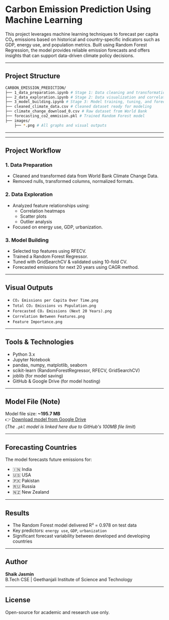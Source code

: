 #  Carbon Emission Prediction Using Machine Learning

This project leverages machine learning techniques to forecast per capita CO₂ emissions based on historical and country-specific indicators such as GDP, energy use, and population metrics. Built using Random Forest Regression, the model provides reliable emission forecasts and offers insights that can support data-driven climate policy decisions.

---

##  Project Structure

``` bash
CARBON_EMISSION_PREDICTION/
├── 1_data_preparation.ipynb # Stage 1: Data cleaning and transformation
├── 2_data_exploration.ipynb # Stage 2: Data visualization and correlation analysis
├── 3_model_building.ipynb # Stage 3: Model training, tuning, and forecasting
├── cleaned_climate_data.csv # Cleaned dataset ready for modeling
├── climate_change_download_0.csv # Raw dataset from World Bank
├── forecasting_co2_emmision.pkl # Trained Random Forest model
├── images/
    ├── *.png # All graphs and visual outputs

```
---

---

##  Project Workflow

###  1. Data Preparation
- Cleaned and transformed data from World Bank Climate Change Data.
- Removed nulls, transformed columns, normalized formats.

###  2. Data Exploration
- Analyzed feature relationships using:
  - Correlation heatmaps
  - Scatter plots
  - Outlier analysis
- Focused on energy use, GDP, urbanization.

###  3. Model Building
- Selected top features using RFECV.
- Trained a Random Forest Regressor.
- Tuned with GridSearchCV & validated using 10-fold CV.
- Forecasted emissions for next 20 years using CAGR method.

---

##  Visual Outputs

- `CO₂ Emissions per Capita Over Time.png`
- `Total CO₂ Emissions vs Population.png`
- `Forecasted CO₂ Emissions (Next 20 Years).png`
- `Correlation Between Features.png`
- `Feature Importance.png`


---

##  Tools & Technologies

- Python 3.x
- Jupyter Notebook
- pandas, numpy, matplotlib, seaborn
- scikit-learn (RandomForestRegressor, RFECV, GridSearchCV)
- joblib (for model saving)
- GitHub & Google Drive (for model hosting)

---

##  Model File (Note)

Model file size: **~195.7 MB**  
👉 [Download model from Google Drive](https://drive.google.com/file/d/1_WvDkhXWq6GJXtJhdzZ6sTjBpe8b-veG/view?usp=sharing)  
(*The `.pkl` model is linked here due to GitHub's 100MB file limit*)

---

##  Forecasting Countries

The model forecasts future emissions for:
- 🇮🇳 India
- 🇺🇸 USA
- 🇵🇰 Pakistan
- 🇷🇺 Russia
- 🇳🇿 New Zealand

---

##  Results

- The Random Forest model delivered R² = 0.978 on test data
- Key predictors: `energy use`, `GDP`, `urbanization`
- Significant forecast variability between developed and developing countries

---

##  Author

**Shaik Jasmin**  
B.Tech CSE | Geethanjali Institute of Science and Technology  

---

##  License

Open-source for academic and research use only.

